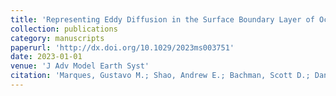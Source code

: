 ```yaml
---
title: 'Representing Eddy Diffusion in the Surface Boundary Layer of Ocean Models With General Vertical Coordinates'
collection: publications
category: manuscripts
paperurl: 'http://dx.doi.org/10.1029/2023ms003751' 
date: 2023-01-01
venue: 'J Adv Model Earth Syst'
citation: 'Marques, Gustavo M.; Shao, Andrew E.; Bachman, Scott D.; Danabasoglu, Gokhan; Bryan, Frank O.. "Representing Eddy Diffusion in the Surface Boundary Layer of Ocean Models With General Vertical Coordinates". J Adv Model Earth Syst, 2023.'
---
```


